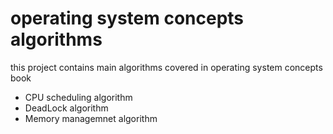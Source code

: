 # operating system concepts algorithms

this project contains main algorithms covered in operating system concepts book

* CPU scheduling algorithm
* DeadLock algorithm
* Memory managemnet algorithm
